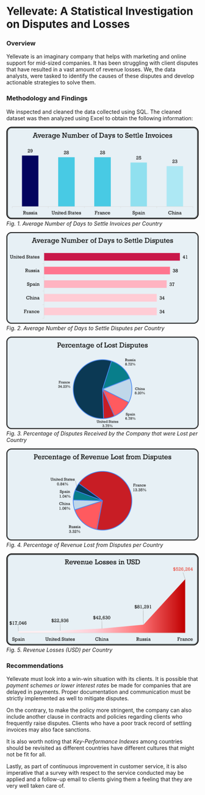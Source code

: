 # Yellevate: A Statistical Investigation on Disputes and Losses

### **Overview**

Yellevate is an imaginary company that helps with marketing and online support for mid-sized companies. It has been struggling with client disputes that have resulted in a vast amount of revenue losses. We, the data analysts, were tasked to identify the causes of these disputes and develop actionable strategies to solve them.


### **Methodology and Findings**

We inspected and cleaned the data collected using SQL. The cleaned dataset was then analyzed using Excel to obtain the following information:
             
![](/images/1.png)                                                                                            
*Fig. 1. Average Number of Days to Settle Invoices per Country*
                                
![](/images/2.png)                                                                                                      
*Fig. 2. Average Number of Days to Settle Disputes per Country*         
         
![](/images/3.png)                                                                                                     
*Fig. 3. Percentage of Disputes Received by the Company that were Lost per Country*
                       
![](/images/4.png)                                                                                                     
*Fig. 4. Percentage of Revenue Lost from Disputes per Country*
                            
![](/images/5.png)                                                                                                     
*Fig. 5. Revenue Losses (USD) per Country*


### **Recommendations**

Yellevate must look into a win-win situation with its clients. It is possible that *payment 
schemes or lower interest rates* be made for companies that are delayed in payments. Proper 
documentation and communication must be strictly implemented as well to mitigate 
disputes.

On the contrary, to make the policy more stringent, the company can also include 
another clause in contracts and policies regarding clients who frequently raise disputes. 
Clients who have a poor track record of settling invoices may also face sanctions.

It is also worth noting that *Key-Performance Indexes* among countries should be 
revisited as different countries have different cultures that might not be fit for all.

Lastly, as part of continuous improvement in customer service, it is also imperative that 
a survey with respect to the service conducted may be applied and a follow-up email to clients 
giving them a feeling that they are very well taken care of.
